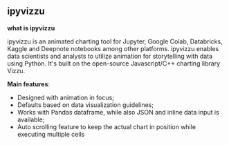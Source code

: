 ## ipyvizzu

**what is ipyvizzu**

ipyvizzu is an animated charting tool for Jupyter, Google Colab, Databricks, Kaggle and Deepnote notebooks among other platforms. ipyvizzu enables data scientists and analysts to utilize animation for storytelling with data using Python. It's built on the open-source Javascript/C++ charting library Vizzu.

**Main features**:

- Designed with animation in focus;
- Defaults based on data visualization guidelines;
- Works with Pandas dataframe, while also JSON and inline data input is available;
- Auto scrolling feature to keep the actual chart in position while executing multiple cells
